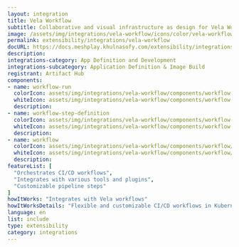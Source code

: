 ```yaml
---
layout: integration
title: Vela Workflow
subtitle: Collaborative and visual infrastructure as design for Vela Workflow
image: /assets/img/integrations/vela-workflow/icons/color/vela-workflow-color.svg
permalink: extensibility/integrations/vela-workflow
docURL: https://docs.meshplay.khulnasofy.com/extensibility/integrations/vela-workflow
description: 
integrations-category: App Definition and Development
integrations-subcategory: Application Definition & Image Build
registrant: Artifact Hub
components: 
- name: workflow-run
  colorIcon: assets/img/integrations/vela-workflow/components/workflow-run/icons/color/workflow-run-color.svg
  whiteIcon: assets/img/integrations/vela-workflow/components/workflow-run/icons/white/workflow-run-white.svg
  description: 
- name: workflow-step-definition
  colorIcon: assets/img/integrations/vela-workflow/components/workflow-step-definition/icons/color/workflow-step-definition-color.svg
  whiteIcon: assets/img/integrations/vela-workflow/components/workflow-step-definition/icons/white/workflow-step-definition-white.svg
  description: 
- name: workflow
  colorIcon: assets/img/integrations/vela-workflow/components/workflow/icons/color/workflow-color.svg
  whiteIcon: assets/img/integrations/vela-workflow/components/workflow/icons/white/workflow-white.svg
  description: 
featureList: [
  "Orchestrates CI/CD workflows",
  "Integrates with various tools and plugins",
  "Customizable pipeline steps"
]
howItWorks: "Integrates with Vela workflows"
howItWorksDetails: "Flexible and customizable CI/CD workflows in Kubernetes"
language: en
list: include
type: extensibility
category: integrations
---
```

